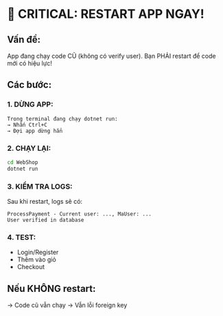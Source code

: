 # 🔴 CRITICAL: RESTART APP NGAY!

## Vấn đề:
App đang chạy code CŨ (không có verify user).
Bạn PHẢI restart để code mới có hiệu lực!

## Các bước:

### 1. DỪNG APP:
```
Trong terminal đang chạy dotnet run:
→ Nhấn Ctrl+C
→ Đợi app dừng hẳn
```

### 2. CHẠY LẠI:
```bash
cd WebShop
dotnet run
```

### 3. KIỂM TRA LOGS:
Sau khi restart, logs sẽ có:
```
ProcessPayment - Current user: ..., MaUser: ...
User verified in database
```

### 4. TEST:
- Login/Register
- Thêm vào giỏ
- Checkout

## Nếu KHÔNG restart:
→ Code cũ vẫn chạy → Vẫn lỗi foreign key


